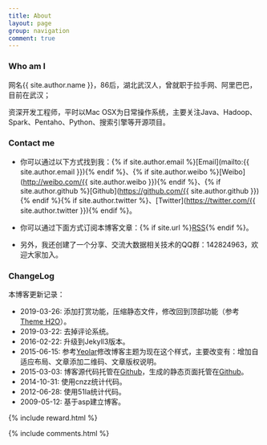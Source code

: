 ```yaml
---
title: About
layout: page
group: navigation
comment: true
---
```


### Who am I

网名{{ site.author.name }}，86后，湖北武汉人，曾就职于拉手网、阿里巴巴，目前在武汉；

资深开发工程师，平时以Mac OSX为日常操作系统，主要关注Java、Hadoop、Spark、Pentaho、Python、搜索引擎等开源项目。

### Contact me

- 你可以通过以下方式找到我：{% if site.author.email %}<i class="fa fa-envelope"></i>[Email](mailto:{{ site.author.email }}){% endif %}、{% if site.author.weibo %}<i class="fa fa-weibo"></i>[Weibo](http://weibo.com/{{ site.author.weibo }}){% endif %}、{% if site.author.github %}<i class="fa fa-github"></i>[Github](https://github.com/{{ site.author.github }}){% endif %}{% if site.author.twitter %}、<i class="fa fa-twitter"></i>[Twitter](https://twitter.com/{{ site.author.twitter }}){% endif %}。

- 你可以通过下面方式订阅本博客文章：{% if site.url %}<i class="fa fa-rss"></i>[RSS](/rss.xml){% endif %}。

- 另外，我还创建了一个分享、交流大数据相关技术的QQ群：<i class="fa fa-qq"></i>142824963，欢迎大家加入。

### ChangeLog

本博客更新记录：

- 2019-03-26: 添加打赏功能，压缩静态文件，修改回到顶部功能（参考[Theme H2O](https://github.com/kaeyleo/jekyll-theme-H2O)）。
- 2019-03-22: 去掉评论系统。
- 2016-02-22: 升级到Jekyll3版本。
- 2015-06-15: 参考[Yeolar](http://www.yeolar.com)修改博客主题为现在这个样式，主要改变有：增加自适应布局、文章添加二维码、文章版权说明。
- 2015-03-03: 博客源代码托管在[Github](https://github.com/javachen/javachen-blog-theme)，生成的静态页面托管在[Github](https://github.com/javachen/javachen.github.io)。
- 2014-10-31: 使用cnzz统计代码。
- 2012-06-28: 使用51la统计代码。
- 2009-05-12: 基于asp建立博客。

 {% include reward.html %}
 
{% include comments.html %}

